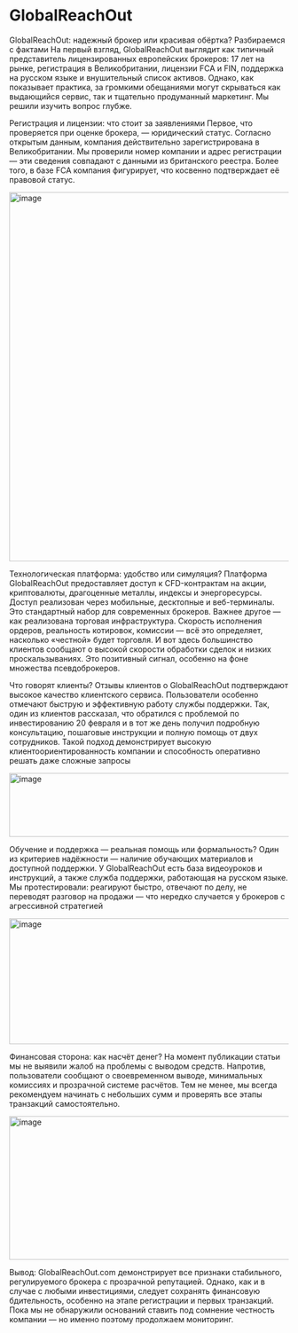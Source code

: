 # GlobalReachOut
GlobalReachOut: надежный брокер или красивая обёртка? Разбираемся с фактами
На первый взгляд, GlobalReachOut выглядит как типичный представитель лицензированных европейских брокеров: 17 лет на рынке, регистрация в Великобритании, лицензии FCA и FIN, поддержка на русском языке и внушительный список активов. Однако, как показывает практика, за громкими обещаниями могут скрываться как выдающийся сервис, так и тщательно продуманный маркетинг. Мы решили изучить вопрос глубже.

Регистрация и лицензии: что стоит за заявлениями
Первое, что проверяется при оценке брокера, — юридический статус. Согласно открытым данным, компания действительно зарегистрирована в Великобритании. Мы проверили номер компании и адрес регистрации — эти сведения совпадают с данными из британского реестра. Более того, в базе FCA компания фигурирует, что косвенно подтверждает её правовой статус.

<img width="1184" height="666" alt="image" src="https://github.com/user-attachments/assets/15413f39-3f63-4459-b1a7-b4b80158a4f7" />

Технологическая платформа: удобство или симуляция?
Платформа GlobalReachOut предоставляет доступ к CFD-контрактам на акции, криптовалюты, драгоценные металлы, индексы и энергоресурсы. Доступ реализован через мобильные, десктопные и веб-терминалы. Это стандартный набор для современных брокеров. Важнее другое — как реализована торговая инфраструктура. Скорость исполнения ордеров, реальность котировок, комиссии — всё это определяет, насколько «честной» будет торговля. И вот здесь большинство клиентов сообщают о высокой скорости обработки сделок и низких проскальзываниях. Это позитивный сигнал, особенно на фоне множества псевдоброкеров.

Что говорят клиенты?
Отзывы клиентов о GlobalReachOut подтверждают высокое качество клиентского сервиса. Пользователи особенно отмечают быструю и эффективную работу службы поддержки. Так, один из клиентов рассказал, что обратился с проблемой по инвестированию 20 февраля и в тот же день получил подробную консультацию, пошаговые инструкции и полную помощь от двух сотрудников. Такой подход демонстрирует высокую клиентоориентированность компании и способность оперативно решать даже сложные запросы

<img width="823" height="115" alt="image" src="https://github.com/user-attachments/assets/34ed9c84-1b52-4a87-88a6-7ca569c9200e" />

Обучение и поддержка — реальная помощь или формальность?
Один из критериев надёжности — наличие обучающих материалов и доступной поддержки. У GlobalReachOut есть база видеоуроков и инструкций, а также служба поддержки, работающая на русском языке. Мы протестировали: реагируют быстро, отвечают по делу, не переводят разговор на продажи — что нередко случается у брокеров с агрессивной стратегией

<img width="874" height="227" alt="image" src="https://github.com/user-attachments/assets/451db2af-47bd-4c76-a128-1c856b7ede78" />

Финансовая сторона: как насчёт денег?
На момент публикации статьи мы не выявили жалоб на проблемы с выводом средств. Напротив, пользователи сообщают о своевременном выводе, минимальных комиссиях и прозрачной системе расчётов. Тем не менее, мы всегда рекомендуем начинать с небольших сумм и проверять все этапы транзакций самостоятельно.

<img width="876" height="259" alt="image" src="https://github.com/user-attachments/assets/2cadbbd2-940d-4216-9049-fc24b5e2ad84" />

Вывод:
GlobalReachOut.com демонстрирует все признаки стабильного, регулируемого брокера с прозрачной репутацией. Однако, как и в случае с любыми инвестициями, следует сохранять финансовую бдительность, особенно на этапе регистрации и первых транзакций. Пока мы не обнаружили оснований ставить под сомнение честность компании — но именно поэтому продолжаем мониторинг.

